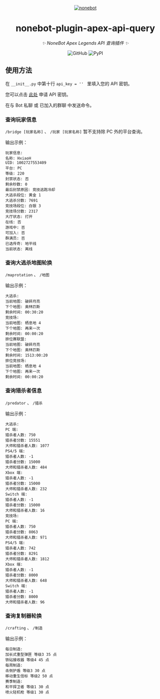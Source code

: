 <div align="center">

[![nonebot](https://v2.nonebot.dev/logo.png)](https://v2.nonebot.dev/)

# nonebot-plugin-apex-api-query

*✨ NoneBot Apex Legends API 查询插件 ✨*

![GitHub](https://img.shields.io/github/license/H-xiaoH/nonebot-plugin-apex-api-query)
![PyPI](https://img.shields.io/pypi/v/nonebot-plugin-apex-api-query)

</div>

## 使用方法
在 `__init__.py` 中第十行 `api_key = '' ` 里填入您的 API 密钥。

您可以点击 [此处](https://portal.apexlegendsapi.com/) 申请 API 密钥。

在与 Bot 私聊 或 已加入的群聊 中发送命令。

### 查询玩家信息
`/bridge [玩家名称]` 、 `/玩家 [玩家名称]` 暂不支持除 PC 外的平台查询。

输出示例：
```text
玩家信息: 
名称: HxiaoH 
UID: 1002727553409 
平台: PC 
等级: 220 
封禁状态: 否 
剩余秒数: 0 
最后封禁原因: 竞技逃跑冷却 
大逃杀段位: 黄金 1 
大逃杀分数: 7691 
竞技场段位: 白银 3 
竞技场分数: 2317 
大厅状态: 打开 
在线: 否 
游戏中: 否 
可加入: 否 
群满员: 否 
已选传奇: 地平线 
当前状态: 离线 
```

### 查询大逃杀地图轮换
`/maprotation` 、 `/地图`

输出示例：
```text
大逃杀: 
当前地图: 破碎月亮 
下个地图: 奥林匹斯 
剩余时间: 00:30:20 
竞技场: 
当前地图: 栖息地 4 
下个地图: 再来一次 
剩余时间: 00:00:20 
排位赛联盟: 
当前地图: 破碎月亮 
下个地图: 奥林匹斯 
剩余时间: 1513:00:20 
排位竞技场: 
当前地图: 栖息地 4 
下个地图: 再来一次 
剩余时间: 00:00:20 
```

### 查询猎杀者信息
`/predator` 、 `/猎杀`

输出示例：
```text
大逃杀: 
PC 端: 
猎杀者人数: 750 
猎杀者分数: 15551 
大师和猎杀者人数: 1077 
PS4/5 端: 
猎杀者人数: -1 
猎杀者分数: 15000 
大师和猎杀者人数: 484 
Xbox 端: 
猎杀者人数: -1 
猎杀者分数: 15000 
大师和猎杀者人数: 232 
Switch 端: 
猎杀者人数: -1 
猎杀者分数: 15000 
大师和猎杀者人数: 16 
竞技场: 
PC 端: 
猎杀者人数: 750 
猎杀者分数: 8063 
大师和猎杀者人数: 971 
PS4/5 端: 
猎杀者人数: 742 
猎杀者分数: 8291 
大师和猎杀者人数: 1812 
Xbox 端: 
猎杀者人数: -1 
猎杀者分数: 8000 
大师和猎杀者人数: 648 
Switch 端: 
猎杀者人数: -1 
猎杀者分数: 8000 
大师和猎杀者人数: 96 
```

### 查询复制器轮换
`/crafting` 、 `/制造`

输出示例：
```text
每日制造: 
加长式重型弹匣 等级3 35 点 
铁砧接收器 等级4 45 点
每周制造: 
击倒护盾 等级3 30 点
移动重生信标 等级2 50 点
赛季制造: 
和平捍卫者 等级1 30 点
喷火轻机枪 等级1 30 点
```